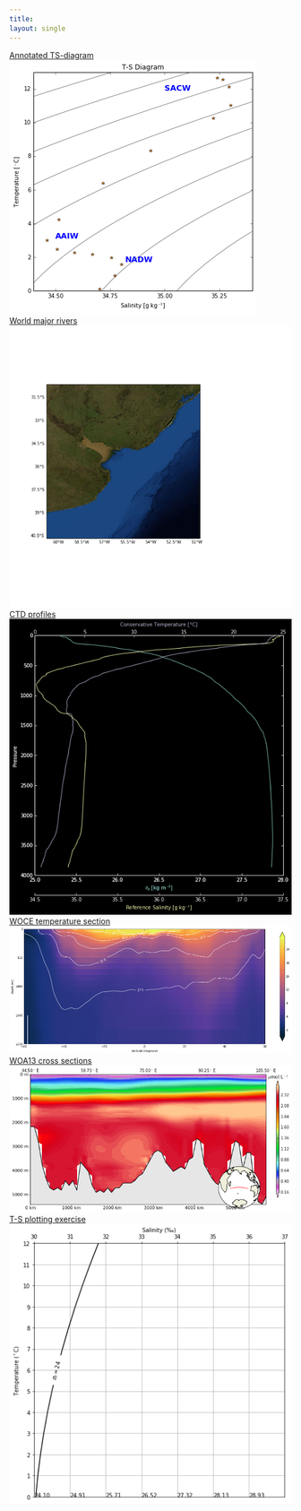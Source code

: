 ```yaml
---
title:
layout: single
---
```


<div id="gallery">
<div><a href="{{ site.url }}{{ site.baseurl }}//notebooks/water_mass"><figcaption>Annotated TS-diagram</figcaption><img src="images/water_mass.png"></a></div>
<div><a href="{{ site.url }}{{ site.baseurl }}//notebooks/satellite_images_rivers"><figcaption>World major rivers</figcaption><img src="images/satellite_images_rivers.png"></a></div>
<div><a href="{{ site.url }}{{ site.baseurl }}//notebooks/ctd_profile"><figcaption>CTD profiles</figcaption><img src="images/ctd_profile.png"></a></div>
<div><a href="{{ site.url }}{{ site.baseurl }}//notebooks/WOCE-temperature"><figcaption>WOCE temperature section</figcaption><img src="images/WOCE-temperature.png"></a></div>
<div><a href="{{ site.url }}{{ site.baseurl }}//notebooks/WOA13_cross-sections"><figcaption>WOA13 cross sections</figcaption><img src="images/WOA13_cross-sections.png"></a></div>
<div><a href="{{ site.url }}{{ site.baseurl }}//notebooks/TS-exercise"><figcaption>T-S plotting exercise</figcaption><img src="images/TS-exercise.png"></a></div>
</div>
